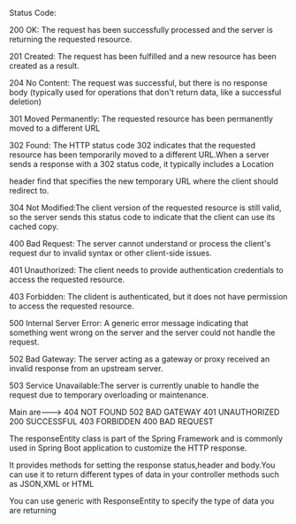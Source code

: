 Status Code:

200 OK: The request has been successfully processed and the server is returning the requested resource.

201 Created: The request has been fulfilled and a new resource has been created as a result.

204 No Content: The request was successful, but there is no response body (typically used for operations that don't return data, like a successful deletion)

301 Moved Permanently: The requested resource has been permanently moved to a different URL

302 Found: The HTTP status code 302 indicates that the requested resource has been temporarily moved to a different URL.When a server sends a response with a 302 status code, it typically includes a Location

header find that specifies the new temporary URL where the client should redirect to.

304 Not Modified:The client version of the requested resource is still valid, so the server sends this status code to indicate that the client can use its cached copy.

400 Bad Request: The server cannot understand or process the client's request dur to invalid syntax or other client-side issues.

401 Unauthorized: The client needs to provide authentication credentials to access the requested resource.

403 Forbidden: The clident is authenticated, but it does not have permission to access the requested resource.

500 Internal Server Error: A generic error message indicating that something went wrong on the server and the server could not handle the request.

502 Bad Gateway: The server acting as a gateway or proxy received an invalid response from an upstream server.

503 Service Unavailable:The server is currently unable to handle the request due to temporary overloading or maintenance.


Main are--->
404 NOT FOUND
502 BAD GATEWAY
401 UNAUTHORIZED
200 SUCCESSFUL
403 FORBIDDEN
400 BAD REQUEST

The responseEntity class is part of the Spring Framework and is commonly used in Spring Boot application to customize the HTTP response.

It provides methods for setting the response status,header and body.You can use it to return different types of data in your controller methods such as JSON,XML or HTML

You can use generic with ResponseEntity to specify the type of data you are returning
